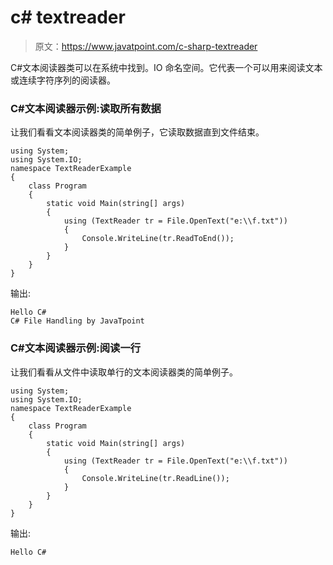 # c# textreader

> 原文：<https://www.javatpoint.com/c-sharp-textreader>

C#文本阅读器类可以在系统中找到。IO 命名空间。它代表一个可以用来阅读文本或连续字符序列的阅读器。

### C#文本阅读器示例:读取所有数据

让我们看看文本阅读器类的简单例子，它读取数据直到文件结束。

```
using System;
using System.IO;
namespace TextReaderExample
{
    class Program
    {
        static void Main(string[] args)
        {
            using (TextReader tr = File.OpenText("e:\\f.txt"))
            {
                Console.WriteLine(tr.ReadToEnd());
            }
        }
    }
}

```

输出:

```
Hello C#
C# File Handling by JavaTpoint

```

### C#文本阅读器示例:阅读一行

让我们看看从文件中读取单行的文本阅读器类的简单例子。

```
using System;
using System.IO;
namespace TextReaderExample
{
    class Program
    {
        static void Main(string[] args)
        {
            using (TextReader tr = File.OpenText("e:\\f.txt"))
            {
                Console.WriteLine(tr.ReadLine());
            }
        }
    }
}

```

输出:

```
Hello C#

```